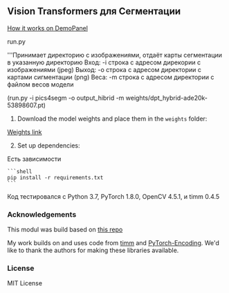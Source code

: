## Vision Transformers для Сегментации

[How it works on DemoPanel](https://demo.neural-university.ru/interior-nodepth.html)

run.py


'''Принимает директорию с изображениями, отдаёт карты сегментации в указанную директорию
Вход:
	-i строка с адресом дирекории с изображениями (jpeg)
Выход:
	-o строка с адресом директории с картами сигментации (png)
Веса:
	-m строка с адресом директории с файлом весов модели

(run.py -i pics4segm -o output_hibrid -m weights/dpt_hybrid-ade20k-53898607.pt)
  
	
1) Download the model weights and place them in the `weights` folder:


[Weights link](tps://cloud.degoo.com/share/4nlK0XRlD7TsXJagixXe1A)

2) Set up dependencies:

Есть зависимости

    ```shell
    pip install -r requirements.txt
    ```

Код тестировался с Python 3.7, PyTorch 1.8.0, OpenCV 4.5.1, и timm 0.4.5
### Acknowledgements
This modul was build based on [this repo](https://github.com/isl-org/DPT)


My work builds on and uses code from [timm](https://github.com/rwightman/pytorch-image-models) and [PyTorch-Encoding](https://github.com/zhanghang1989/PyTorch-Encoding). We'd like to thank the authors for making these libraries available.
### License

MIT License 
